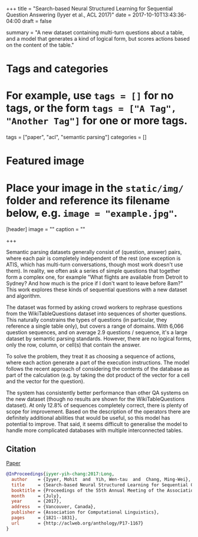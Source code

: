 +++
title = "Search-based Neural Structured Learning for Sequential Question Answering (Iyyer et al., ACL 2017)"
date = 2017-10-10T13:43:36-04:00
draft = false

summary = "A new dataset containing multi-turn questions about a table, and a model that generates a kind of logical form, but scores actions based on the content of the table."

# Tags and categories
# For example, use `tags = []` for no tags, or the form `tags = ["A Tag", "Another Tag"]` for one or more tags.
tags = ["paper", "acl", "semantic parsing"]
categories = []

# Featured image
# Place your image in the `static/img/` folder and reference its filename below, e.g. `image = "example.jpg"`.
[header]
image = ""
caption = ""

+++

Semantic parsing datasets generally consist of (question, answer) pairs, where each pair is completely independent of the rest (one exception is ATIS, which has multi-turn conversations, though most work doesn't use them).
In reality, we often ask a series of simple questions that together form a complex one, for example "What flights are available from Detroit to Sydney? And how much is the price if I don't want to leave before 8am?"
This work explores these kinds of sequential questions with a new dataset and algorithm.

The dataset was formed by asking crowd workers to rephrase questions from the WikiTableQuestions dataset into sequences of shorter questions.
This naturally constrains the types of questions (in particular, they reference a single table only), but covers a range of domains.
With 6,066 question sequences, and on average 2.9 questions / sequence, it's a large dataset by semantic parsing standards.
However, there are no logical forms, only the row, column, or cell(s) that contain the answer.

To solve the problem, they treat it as choosing a sequence of actions, where each action generate a part of the execution instructions.
The model follows the recent approach of considering the contents of the database as part of the calculation (e.g. by taking the dot product of the vector for a cell and the vector for the question).

The system has consistently better performance than other QA systems on the new dataset (though no results are shown for the WikiTableQuestions dataset).
At only 12.8% of sequences completely correct, there is plenty of scope for improvement.
Based on the description of the operators there are definitely additional abilities that would be useful, so this model has potential to improve.
That said, it seems difficult to generalise the model to handle more complicated databases with multiple interconnected tables.

## Citation

[Paper](https://aclweb.org/anthology/P/P17/P17-1167.pdf)

```bibtex
@InProceedings{iyyer-yih-chang:2017:Long,
  author    = {Iyyer, Mohit  and  Yih, Wen-tau  and  Chang, Ming-Wei},
  title     = {Search-based Neural Structured Learning for Sequential Question Answering},
  booktitle = {Proceedings of the 55th Annual Meeting of the Association for Computational Linguistics (Volume 1: Long Papers)},
  month     = {July},
  year      = {2017},
  address   = {Vancouver, Canada},
  publisher = {Association for Computational Linguistics},
  pages     = {1821--1831},
  url       = {http://aclweb.org/anthology/P17-1167}
}
```

